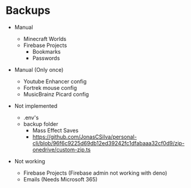 # Backups

- Manual
  - Minecraft Worlds
  - Firebase Projects
    - Bookmarks
    - Passwords

- Manual (Only once)
  - Youtube Enhancer config
  - Fortrek mouse config
  - MusicBrainz Picard config

- Not implemented
  - .env's
  - backup folder
    - Mass Effect Saves
    - https://github.com/JonasCSilva/personal-cli/blob/96f6c9225d69db12ed39242fc1dfabaaa32cf0d9/zip-onedrive/custom-zip.ts

- Not working
  - Firebase Projects (Firebase admin not working with deno)
  - Emails (Needs Microsoft 365)
